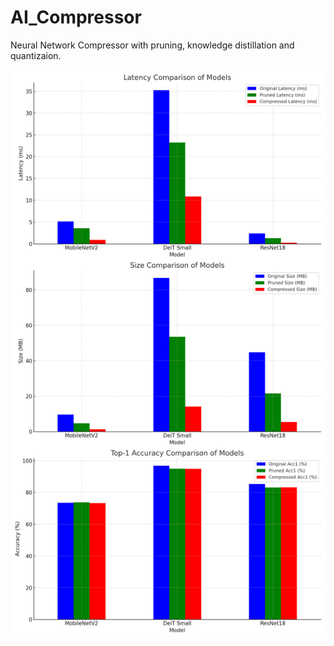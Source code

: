 # AI_Compressor
Neural Network Compressor with pruning, knowledge distillation and quantizaion.


![Example Image](/Images/resullt.png "Result")


